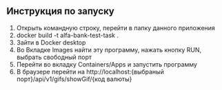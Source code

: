 ## Инструкция по запуску<br>
1) Открыть командную строку, перейти в папку данного приложения<br>
2) docker build -t alfa-bank-test-task . <br>
3) Зайти в Docker desktop<br>
4) Во Вкладке Images найти эту программу, нажать кнопку RUN, выбрать свободный порт<br>
5) Перейти во вкладку Containers/Apps и запустить программу<br>
6) В браузере перейти на http://localhost:{выбраный порт}/api/v1/gifs/showGif/{код валюты} <br>
